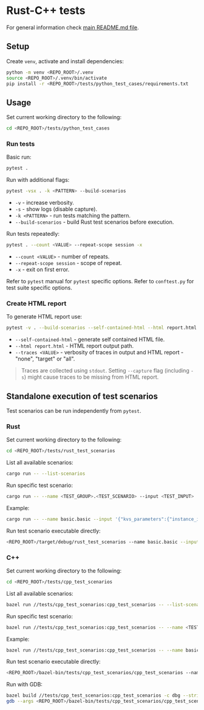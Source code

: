 # Rust-C++ tests

For general information check [main README.md file](../README.md).

## Setup

Create `venv`, activate and install dependencies:

```bash
python -m venv <REPO_ROOT>/.venv
source <REPO_ROOT>/.venv/bin/activate
pip install -r <REPO_ROOT>/tests/python_test_cases/requirements.txt
```

## Usage

Set current working directory to the following:

```bash
cd <REPO_ROOT>/tests/python_test_cases
```

### Run tests

Basic run:

```bash
pytest .
```

Run with additional flags:

```bash
pytest -vsx . -k <PATTERN> --build-scenarios
```

- `-v` - increase verbosity.
- `-s` - show logs (disable capture).
- `-k <PATTERN>` - run tests matching the pattern.
- `--build-scenarios` - build Rust test scenarios before execution.

Run tests repeatedly:

```bash
pytest . --count <VALUE> --repeat-scope session -x
```

- `--count <VALUE>` - number of repeats.
- `--repeat-scope session` - scope of repeat.
- `-x` - exit on first error.

Refer to `pytest` manual for `pytest` specific options.
Refer to `conftest.py` for test suite specific options.

### Create HTML report

To generate HTML report use:

```bash
pytest -v . --build-scenarios --self-contained-html --html report.html --traces <VALUE>
```

- `--self-contained-html` - generate self contained HTML file.
- `--html report.html` - HTML report output path.
- `--traces <VALUE>` - verbosity of traces in output and HTML report - "none", "target" or "all".

> Traces are collected using `stdout`.
> Setting `--capture` flag (including `-s`) might cause traces to be missing from HTML report.

## Standalone execution of test scenarios

Test scenarios can be run independently from `pytest`.

### Rust

Set current working directory to the following:

```bash
cd <REPO_ROOT>/tests/rust_test_scenarios
```

List all available scenarios:

```bash
cargo run -- --list-scenarios
```

Run specific test scenario:

```bash
cargo run -- --name <TEST_GROUP>.<TEST_SCENARIO> --input <TEST_INPUT>
```

Example:

```bash
cargo run -- --name basic.basic --input '{"kvs_parameters":{"instance_id":0}}'
```

Run test scenario executable directly:

```bash
<REPO_ROOT>/target/debug/rust_test_scenarios --name basic.basic --input '{"kvs_parameters":{"instance_id":0}}'
```

### C++

Set current working directory to the following:

```bash
cd <REPO_ROOT>/tests/cpp_test_scenarios
```

List all available scenarios:

```bash
bazel run //tests/cpp_test_scenarios:cpp_test_scenarios -- --list-scenarios
```

Run specific test scenario:

```bash
bazel run //tests/cpp_test_scenarios:cpp_test_scenarios -- --name <TEST_GROUP>.<TEST_SCENARIO> --input <TEST_INPUT>
```

Example:

```bash
bazel run //tests/cpp_test_scenarios:cpp_test_scenarios -- --name basic.basic --input '{"kvs_parameters":{"instance_id":0}}'
```

Run test scenario executable directly:

```bash
<REPO_ROOT>/bazel-bin/tests/cpp_test_scenarios/cpp_test_scenarios --name basic.basic --input '{"kvs_parameters":{"instance_id":0}}'
```

Run with GDB:

```bash
bazel build //tests/cpp_test_scenarios:cpp_test_scenarios -c dbg --strip never
gdb --args <REPO_ROOT>/bazel-bin/tests/cpp_test_scenarios/cpp_test_scenarios --name <TEST_GROUP>.<TEST_SCENARIO> --input '{"kvs_parameters":{"instance_id":0}}'
```
